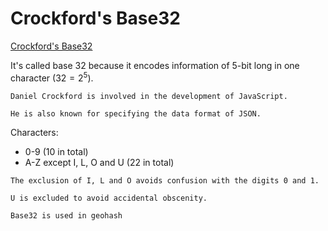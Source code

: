 # Crockford's Base32

[Crockford's Base32](https://www.crockford.com/base32.html)

It's called base 32 because it encodes information of 5-bit long in one character ($32 = 2^5$).

~~~admonish question title="Who is Crockford even?"
Daniel Crockford is involved in the development of JavaScript.

He is also known for specifying the data format of JSON.
~~~

Characters:
* 0-9 (10 in total)
* A-Z except I, L, O and U (22 in total)

~~~admonish question
The exclusion of I, L and O avoids confusion with the digits 0 and 1.

U is excluded to avoid accidental obscenity.
~~~

~~~admonish example title="Usage"
Base32 is used in geohash
~~~
